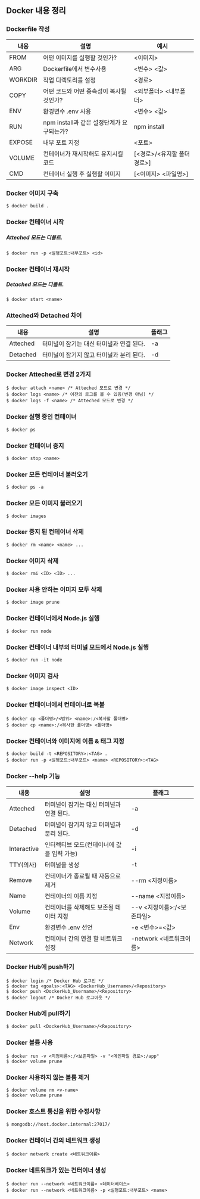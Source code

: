 ## Docker 내용 정리

### Dockerfile 작성

| 내용    | 설명                                      | 예시                        |
| ------- | ----------------------------------------- | --------------------------- |
| FROM    | 어떤 이미지를 실행할 것인가?              | <이미지>                    |
| ARG     | Dockerfile에서 변수사용                   | <변수> <값>                 |
| WORKDIR | 작업 디렉토리를 설정                      | <경로>                      |
| COPY    | 어떤 코드와 어떤 종속성이 복사될 것인가?  | <외부폴더> <내부폴더>       |
| ENV     | 환경변수 .env 사용                        | <변수> <값>                 |
| RUN     | npm install과 같은 설정단계가 요구되는가? | npm install                 |
| EXPOSE  | 내부 포트 지정                            | <포트>                      |
| VOLUME  | 컨테이너가 재시작해도 유지시킬 코드       | [<경로>/<유지할 폴더 경로>] |
| CMD     | 컨테이너 실행 후 실행할 이미지            | [<이미지> <파일명>]         |

### Docker 이미지 구축

```
$ docker build .
```

### Docker 컨테이너 시작

##### Atteched 모드는 디폴트.

```
$ docker run -p <실행포트:내부포트> <id>
```

### Docker 컨테이너 재시작

##### Detached 모드는 디폴트.

```
$ docker start <name>
```

### Atteched와 Detached 차이

| 내용     | 설명                                     | 플래그 |
| -------- | ---------------------------------------- | ------ |
| Atteched | 터미널이 잠기는 대신 터미널과 연결 된다. | -a     |
| Detached | 터미널이 잠기지 않고 터미널과 분리 된다. | -d     |

### Docker Atteched로 변경 2가지

```
$ docker attach <name> /* Atteched 모드로 변경 */
$ docker logs <name> /* 이전의 로그를 볼 수 있음(변경 아님) */
$ docker logs -f <name> /* Atteched 모드로 변경 */
```

### Docker 실행 중인 컨테이너

```
$ docker ps
```

### Docker 컨테이너 중지

```
$ docker stop <name>
```

### Docker 모든 컨테이너 불러오기

```
$ docker ps -a
```

### Docker 모든 이미지 불러오기

```
$ docker images
```

### Docker 중지 된 컨테이너 삭제

```
$ docker rm <name> <name> ...
```

### Docker 이미지 삭제

```
$ docker rmi <ID> <ID> ...
```

### Docker 사용 안하는 이미지 모두 삭제

```
$ docker image prune
```

### Docker 컨테이너에서 Node.js 실행

```
$ docker run node
```

### Docker 컨테이너 내부의 터미널 모드에서 Node.js 실행

```
$ docker run -it node
```

### Docker 이미지 검사

```
$ docker image inspect <ID>
```

### Docker 컨테이너에서 컨테이너로 복붙

```
$ docker cp <폴더명>/<범위> <name>:/<복사할 폴더명>
$ docker cp <name>:/<복사한 폴더명> <폴더명>
```

### Docker 컨테이너와 이미지에 이름 & 태그 지정

```
$ docker build -t <REPOSITORY>:<TAG> .
$ docker run -p <실행포트:내부포트> <name> <REPOSITORY>:<TAG>
```

### Docker --help 기능

| 내용        | 설명                                       | 플래그                     |
| ----------- | ------------------------------------------ | -------------------------- |
| Atteched    | 터미널이 잠기는 대신 터미널과 연결 된다.   | -a                         |
| Detached    | 터미널이 잠기지 않고 터미널과 분리 된다.   | -d                         |
| Interactive | 인터렉티브 모드(컨테이너에 값을 입력 가능) | -i                         |
| TTY(의사)   | 터미널을 생성                              | -t                         |
| Remove      | 컨테이너가 종료될 때 자동으로 제거         | --rm <지정이름>            |
| Name        | 컨테이너의 이름 지정                       | --name <지정이름>          |
| Volume      | 컨테이너를 삭제해도 보존될 데이터 지정     | --v <지정이름>:/<보존파일> |
| Env         | 환경변수 .env 선언                         | -e <변수>=<값>             |
| Network     | 컨테이너 간의 연결 할 네트워크 설정        | -network <네트워크이름>    |

### Docker Hub에 push하기

```
$ docker login /* Docker Hub 로그인 */
$ docker tag <goals>:<TAG> <DockerHub_Username>/<Repository>
$ docker push <DockerHub_Username>/<Repository>
$ docker logout /* Docker Hub 로그아웃 */
```

### Docker Hub에 pull하기

```
$ docker pull <DockerHub_Username>/<Repository>
```

### Docker 볼륨 사용

```
$ docker run -v <지정이름>:/<보존파일> -v "<메인파일 경로>:/app"
$ docker volume prune
```

### Docker 사용하지 않는 볼륨 제거

```
$ docker volume rm <v-name>
$ docker volume prune
```

### Docker 호스트 통신을 위한 수정사항

```
$ mongodb://host.docker.internal:27017/
```

### Docker 컨테이너 간의 네트워크 생성

```
$ docker network create <네트워크이름> 
```

### Docker 네트워크가 있는 컨터이너 생성

```
$ docker run --network <네트워크이름> <데이터베이스>
$ docker run --network <네트워크이름> -p <실행포트:내부포트> <name>
```
